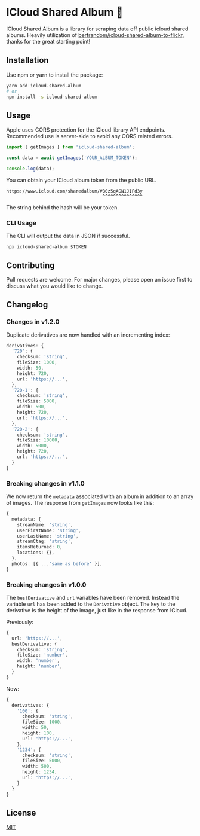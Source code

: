 # ICloud Shared Album 📸

ICloud Shared Album is a library for scraping data off public icloud shared albums. Heavily utilization of [bertrandom/icloud-shared-album-to-flickr](https://github.com/bertrandom/icloud-shared-album-to-flickr), thanks for the great starting point!

## Installation

Use npm or yarn to install the package:

```bash
yarn add icloud-shared-album
# or
npm install -s icloud-shared-album
```

## Usage

Apple uses CORS protection for the iCloud library API endpoints. Recommended use is server-side to avoid any CORS related errors.

```js
import { getImages } from 'icloud-shared-album';

const data = await getImages('YOUR_ALBUM_TOKEN');

console.log(data);
```

You can obtain your ICloud album token from the public URL.

```
https://www.icloud.com/sharedalbum/#B0z5qAGN1JIFd3y
                                    ^^^^^^^^^^^^^^^
```

The string behind the hash will be your token.

### CLI Usage

The CLI will output the data in JSON if successful.

```
npx icloud-shared-album $TOKEN
```

## Contributing

Pull requests are welcome. For major changes, please open an issue first to discuss what you would like to change.

## Changelog

### Changes in v1.2.0

Duplicate derivatives are now handled with an incrementing index:

```typescript
derivatives: {
  '720': {
    checksum: 'string',
    fileSize: 1000,
    width: 50,
    height: 720,
    url: 'https://...',
  },
  '720-1': {
    checksum: 'string',
    fileSize: 5000,
    width: 500,
    height: 720,
    url: 'https://...',
  },
  '720-2': {
    checksum: 'string',
    fileSize: 10000,
    width: 5000,
    height: 720,
    url: 'https://...',
  }
}
```

### Breaking changes in v1.1.0

We now return the `metadata` associated with an album in addition to an array of images. The response from `getImages` now looks like this:

```typescript
{
  metadata: {
    streamName: 'string',
    userFirstName: 'string',
    userLastName: 'string',
    streamCtag: 'string',
    itemsReturned: 0,
    locations: {},
  },
  photos: [{ ...'same as before' }],
}
```

### Breaking changes in v1.0.0

The `bestDerivative` and `url` variables have been removed. Instead the variable `url` has been added to the `Derivative` object. The key to the derivative is the height of the image, just like in the response from ICloud.

Previously:

```typescript
{
  url: 'https://...',
  bestDerivative: {
    checksum: 'string',
    fileSize: 'number',
    width: 'number',
    height: 'number',
  }
}
```

Now:

```typescript
{
  derivatives: {
    '100': {
      checksum: 'string',
      fileSize: 1000,
      width: 50,
      height: 100,
      url: 'https://...',
    },
    '1234': {
      checksum: 'string',
      fileSize: 5000,
      width: 500,
      height: 1234,
      url: 'https://...',
    }
  }
}
```

## License

[MIT](https://choosealicense.com/licenses/mit/)
